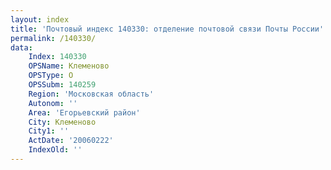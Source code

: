 ```yaml
---
layout: index
title: 'Почтовый индекс 140330: отделение почтовой связи Почты России'
permalink: /140330/
data:
    Index: 140330
    OPSName: Клеменово
    OPSType: О
    OPSSubm: 140259
    Region: 'Московская область'
    Autonom: ''
    Area: 'Егорьевский район'
    City: Клеменово
    City1: ''
    ActDate: '20060222'
    IndexOld: ''
---
```


